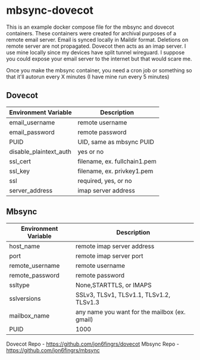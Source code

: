 # mbsync-dovecot
This is an example docker compose file for the mbsync and dovecot containers. These containers were created for archival purposes of a remote email server. Email is synced locally in Maildir format. Deletions on remote server are not propagated. Dovecot then acts as an imap server. I use mine locally since my devices have split tunnel wireguard. I suppose you could expose your email server to the internet but that would scare me.

Once you make the mbsync container, you need a cron job or something so that it'll autorun every X minutes (I have mine run every 5 minutes)

## Dovecot
| Environment Variable | Description |
| --- | --- |
| email_username | remote username |
| email_password | remote password |
| PUID | UID, same as mbsync PUID |
| disable_plaintext_auth | yes or no |
| ssl_cert | filename, ex. fullchain1.pem |
| ssl_key | filename, ex. privkey1.pem |
| ssl | required, yes, or no |
| server_address | imap server address |

## Mbsync
| Environment Variable | Description |
| --- | --- |
| host_name | remote imap server address |
| port | remote imap server port |
| remote_username | remote username |
| remote_password | remote password |
| ssltype | None,STARTTLS, or IMAPS |
| sslversions | SSLv3, TLSv1, TLSv1.1, TLSv1.2, TLSv1.3 |
| mailbox_name | any name you want for the mailbox (ex. gmail) |
| PUID | 1000 |

Dovecot Repo - https://github.com/jon6fingrs/dovecot
Mbsync Repo - https://github.com/jon6fingrs/mbsync
